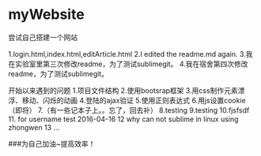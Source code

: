 # myWebsite
尝试自己搭建一个网站

1.login.html,index.html,editArticle.html
2.I edited the readme.md again.
3.我在实验室里第三次修改readme，为了测试sublimegit。
4.我在宿舍第四次修改readme，为了测试sublimegit。

开始以来遇到的问题
1.项目文件结构
2.使用bootsrap框架
3.用css制作元素漂浮、移动、闪烁的动画
4.登陆的ajax验证
5.使用正则表达式
6.用js设置cookie（即将）
7.（有一些记本子上。。忘了，回去补）
8.testing
9.testing
10.fjsfsdf
11.  for  username test   2016-04-16
12  why can not sublime in linux using zhongwen
13 ...

###为自己加油~提高效率！